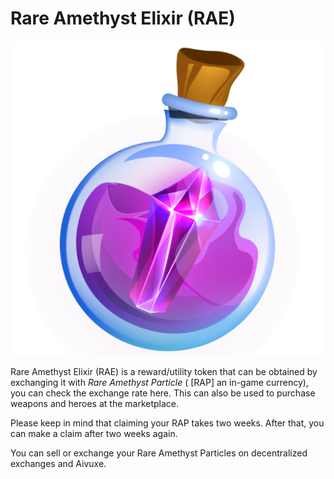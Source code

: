 # Rare Amethyst Elixir (RAE)

![](../../.gitbook/assets/rap-particle11111.png)

Rare Amethyst Elixir (RAE) is a reward/utility token that can be obtained by exchanging it with _Rare Amethyst Particle_ ( \[RAP] an in-game currency), you can check the exchange rate here. This can also be used to purchase weapons and heroes at the marketplace.

Please keep in mind that claiming your RAP takes two weeks. After that, you can make a claim after two weeks again.

You can sell or exchange your Rare Amethyst Particles on decentralized exchanges and Aivuxe.
